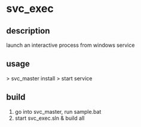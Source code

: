 # svc_exec

## description

launch an interactive process from windows service

## usage

\> svc_master install
\> start service <SvcExec>

## build

1. go into svc_master, run sample.bat
2. start svc_exec.sln & build all
